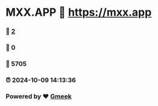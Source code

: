 # MXX.APP :link: https://mxx.app 
### :page_facing_up: [2](https://mxx.app/tag.html) 
### :speech_balloon: 0 
### :hibiscus: 5705 
### :alarm_clock: 2024-10-09 14:13:36 
### Powered by :heart: [Gmeek](https://github.com/Meekdai/Gmeek)
